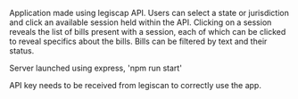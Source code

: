 Application made using legiscap API. Users can select a state or jurisdiction and click an available session held within the API. Clicking on a session reveals the list of bills present with a session, each of which can be clicked to reveal specifics about the bills. Bills can be filtered by text and their status.

Server launched using express, 'npm run start'

API key needs to be received from legiscan to correctly use the app.